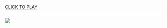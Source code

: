 
<a href="https://premium76.site?title=google_unblocked_games_plus&ref=13M">CLICK TO PLAY</a></h3>
<hr>

<a href="https://premium76.site?title=google_unblocked_games_plus&ref=13M"><img src="https://clearcache.store/games.png"></a>


